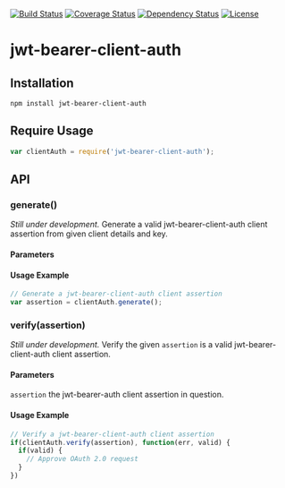 [![Build Status](https://travis-ci.org/OADA/jwt-bearer-client-auth.svg?branch=master)](https://travis-ci.org/OADA/jwt-bearer-client-auth)
[![Coverage Status](https://coveralls.io/repos/OADA/jwt-bearer-client-auth/badge.svg?branch=master)](https://coveralls.io/r/OADA/jwt-bearer-client-auth?branch=master)
[![Dependency Status](https://david-dm.org/oada/jwt-bearer-client-auth.svg)](https://david-dm.org/oada/jwt-bearer-client-auth)
[![License](http://img.shields.io/:license-Apache%202.0-green.svg)](http://www.apache.org/licenses/LICENSE-2.0.html)

# jwt-bearer-client-auth #

## Installation ##
```shell
npm install jwt-bearer-client-auth
```

## Require Usage ##
```javascript
var clientAuth = require('jwt-bearer-client-auth');
```

## API ##

### generate() ###
*Still under development.* Generate a valid jwt-bearer-client-auth client
assertion from given client details and key.

#### Parameters ####

#### Usage Example ####
```javascript
// Generate a jwt-bearer-client-auth client assertion
var assertion = clientAuth.generate();
```

### verify(assertion) ###
*Still under development.* Verify the given `assertion` is a valid
jwt-bearer-client-auth client assertion.

#### Parameters ####
`assertion` the jwt-bearer-auth client assertion in question.

#### Usage Example ####
```javascript
// Verify a jwt-bearer-client-auth client assertion
if(clientAuth.verify(assertion), function(err, valid) {
  if(valid) {
    // Approve OAuth 2.0 request
  }
})
```
